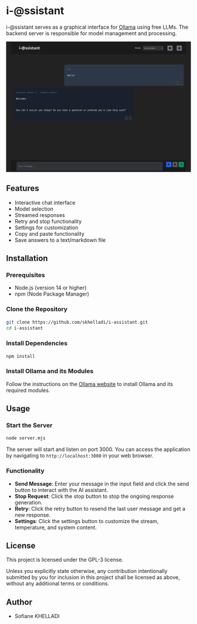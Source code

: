 # i-@ssistant

i-@ssistant serves as a graphical interface for [Ollama](https://ollama.com/) using free LLMs. The backend server is responsible for model management and processing.

![i-@ssistant](assets/gui.png)

## Features

- Interactive chat interface
- Model selection
- Streamed responses
- Retry and stop functionality
- Settings for customization
- Copy and paste functionality
- Save answers to a text/markdown file

## Installation

### Prerequisites

- Node.js (version 14 or higher)
- npm (Node Package Manager)

### Clone the Repository

```bash
git clone https://github.com/skhelladi/i-assistant.git
cd i-assistant
```

### Install Dependencies

```bash
npm install
```

### Install Ollama and its Modules

Follow the instructions on the [Ollama website](https://ollama.com/) to install Ollama and its required modules.

## Usage

### Start the Server

```bash
node server.mjs
```

The server will start and listen on port 3000. You can access the application by navigating to `http://localhost:3000` in your web browser.

### Functionality

- **Send Message**: Enter your message in the input field and click the send button to interact with the AI assistant.
- **Stop Request**: Click the stop button to stop the ongoing response generation.
- **Retry**: Click the retry button to resend the last user message and get a new response.
- **Settings**: Click the settings button to customize the stream, temperature, and system content.

## License

This project is licensed under the GPL-3 license.

Unless you explicitly state otherwise, any contribution intentionally submitted by you for inclusion in this project shall be licensed as above, without any additional terms or conditions.

## Author

- Sofiane KHELLADI

